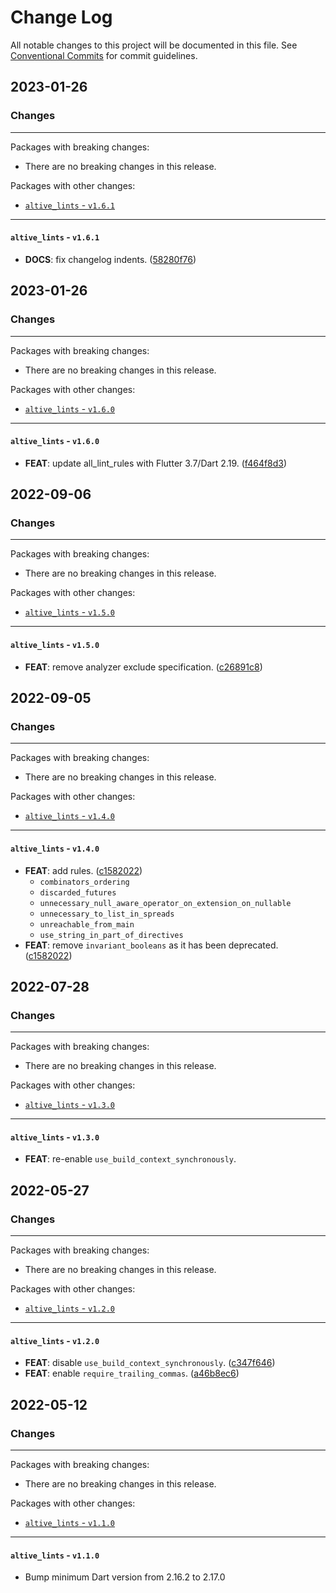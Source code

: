# Change Log

All notable changes to this project will be documented in this file.
See [Conventional Commits](https://conventionalcommits.org) for commit guidelines.

## 2023-01-26

### Changes

---

Packages with breaking changes:

 - There are no breaking changes in this release.

Packages with other changes:

 - [`altive_lints` - `v1.6.1`](#altive_lints---v161)

---

#### `altive_lints` - `v1.6.1`

 - **DOCS**: fix changelog indents. ([58280f76](https://github.com/altive/altive_lints/commit/58280f76634cfa3ec817fc3499751b99f809245c))


## 2023-01-26

### Changes

---

Packages with breaking changes:

 - There are no breaking changes in this release.

Packages with other changes:

 - [`altive_lints` - `v1.6.0`](#altive_lints---v160)

---

#### `altive_lints` - `v1.6.0`

 - **FEAT**: update all_lint_rules with Flutter 3.7/Dart 2.19. ([f464f8d3](https://github.com/altive/altive_lints/commit/f464f8d3765733a627533fb770128c1abe1b2781))


## 2022-09-06

### Changes

---

Packages with breaking changes:

 - There are no breaking changes in this release.

Packages with other changes:

 - [`altive_lints` - `v1.5.0`](#altive_lints---v150)

---

#### `altive_lints` - `v1.5.0`

 - **FEAT**: remove analyzer exclude specification. ([c26891c8](https://github.com/altive/altive_lints/commit/c26891c839a274d7cd1b10449008f53d73d5df86))


## 2022-09-05

### Changes

---

Packages with breaking changes:

 - There are no breaking changes in this release.

Packages with other changes:

 - [`altive_lints` - `v1.4.0`](#altive_lints---v140)

---

#### `altive_lints` - `v1.4.0`

 - **FEAT**: add rules. ([c1582022](https://github.com/altive/altive_lints/commit/c158202243e7079470f7556359a5dcf923557ea5))
   - `combinators_ordering`
   - `discarded_futures`
   - `unnecessary_null_aware_operator_on_extension_on_nullable`
   - `unnecessary_to_list_in_spreads`
   - `unreachable_from_main`
   - `use_string_in_part_of_directives`
 - **FEAT**: remove `invariant_booleans` as it has been deprecated. ([c1582022](https://github.com/altive/altive_lints/commit/c158202243e7079470f7556359a5dcf923557ea5))


## 2022-07-28

### Changes

---

Packages with breaking changes:

- There are no breaking changes in this release.

Packages with other changes:

- [`altive_lints` - `v1.3.0`](#altive_lints---v130)

---

#### `altive_lints` - `v1.3.0`

 - **FEAT**: re-enable `use_build_context_synchronously`.


## 2022-05-27

### Changes

---

Packages with breaking changes:

 - There are no breaking changes in this release.

Packages with other changes:

 - [`altive_lints` - `v1.2.0`](#altive_lints---v120)

---

#### `altive_lints` - `v1.2.0`

 - **FEAT**: disable `use_build_context_synchronously`. ([c347f646](https://github.com/altive/altive_lints/commit/c347f646be1b736c8cb9733f9c1a02be1d19b901))
 - **FEAT**: enable `require_trailing_commas`. ([a46b8ec6](https://github.com/altive/altive_lints/commit/a46b8ec678d96b2f35f76984704c5f5551b982f3))


## 2022-05-12

### Changes

---

Packages with breaking changes:

 - There are no breaking changes in this release.

Packages with other changes:

 - [`altive_lints` - `v1.1.0`](#altive_lints---v110)

---

#### `altive_lints` - `v1.1.0`

 - Bump minimum Dart version from 2.16.2 to 2.17.0


